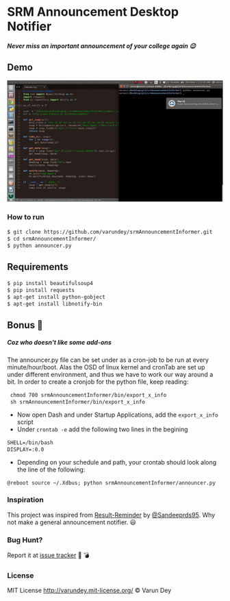 # SRM Announcement Desktop Notifier
##### Never miss an important announcement of your college again :wink:

## Demo
![usage](/assets/usage.gif)

### How to run
```
$ git clone https://github.com/varundey/srmAnnouncementInformer.git
$ cd srmAnnouncementInformer/
$ python announcer.py
```

## Requirements
```
$ pip install beautifulsoup4
$ pip install requests
$ apt-get install python-gobject
$ apt-get install libnotify-bin
```

## Bonus :tada:
##### Coz who doesn't like some add-ons
The announcer.py file can be set under as a cron-job to be run at every minute/hour/boot. Alas the OSD of linux kernel and cronTab are set up under different environment, and thus we have to work our way around a bit. In order to create a cronjob for the python file, keep reading:
```
 chmod 700 srmAnnouncementInformer/bin/export_x_info
 sh srmAnnouncementInformer/bin/export_x_info
```
* Now open Dash and under Startup Applications, add the `export_x_info` script
* Under `crontab -e` add the following two lines in the begining
```
SHELL=/bin/bash
DISPLAY=:0.0
```
* Depending on your schedule and path, your crontab should look along the line of the following:
```
@reboot source ~/.Xdbus; python srmAnnouncementInformer/announcer.py
```

### Inspiration
This project was inspired from [Result-Reminder](https://github.com/Sandeeprds95/result-reminder) by [@Sandeeprds95](https://github.com/Sandeeprds95). Why not make a general announcement notifier. :smiley:

### Bug Hunt?
Report it at [issue tracker](https://github.com/varundey/srmAnnouncementInformer/issues) :gun: :bomb:

### License

MIT License http://varundey.mit-license.org/ © Varun Dey

